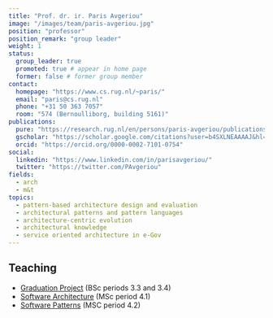 ```yaml
---
title: "Prof. dr. ir. Paris Avgeriou"
image: "/images/team/paris-avgeriou.jpg"
position: "professor"
position_remark: "group leader" 
weight: 1
status:
  group_leader: true
  promoted: true # appear in home page
  former: false # former group member
contact:
  homepage: "https://www.cs.rug.nl/~paris/"
  email: "paris@cs.rug.nl"
  phone: "+31 50 363 7057"
  room: "574 (Bernoulliborg, building 5161)"
publications:
  pure: "https://research.rug.nl/en/persons/paris-avgeriou/publications/"
  gscholar: "https://scholar.google.com/citations?user=b4SXLNEAAAAJ&hl=en&oi=ao"
  orcid: "https://orcid.org/0000-0002-7101-0754"
social:
  linkedin: "https://www.linkedin.com/in/parisavgeriou/"
  twitter: "https://twitter.com/PAvgeriou"
fields:
  - arch
  - m&t
topics:
  - pattern-based architecture design and evaluation
  - architectural patterns and pattern languages
  - architecture-centric evolution
  - architectural knowledge
  - service oriented architecture in e-Gov
---
```


## Teaching

  * [Graduation Project](http://www.rug.nl/informatica/onderwijs/bachelorafstuderen/index) (BSc periods 3.3 and 3.4) 
  * [Software Architecture](http://www.cs.rug.nl/~paris/courses/SWA.htm) (MSc period 4.1) 
  * [Software Patterns](http://www.cs.rug.nl/~paris/courses/SP.htm) (MSC period 4.2) 

